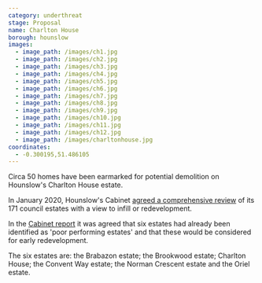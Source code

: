 ```yaml
---
category: underthreat
stage: Proposal
name: Charlton House 
borough: hounslow
images:
  - image_path: /images/ch1.jpg
  - image_path: /images/ch2.jpg
  - image_path: /images/ch3.jpg
  - image_path: /images/ch4.jpg
  - image_path: /images/ch5.jpg
  - image_path: /images/ch6.jpg
  - image_path: /images/ch7.jpg
  - image_path: /images/ch8.jpg
  - image_path: /images/ch9.jpg
  - image_path: /images/ch10.jpg
  - image_path: /images/ch11.jpg
  - image_path: /images/ch12.jpg
  - image_path: /images/charltonhouse.jpg
coordinates:
  - -0.300195,51.486105
---
```

Circa 50 homes have been earmarked for potential demolition on Hounslow's Charlton House estate.

In January 2020, Hounslow's Cabinet [agreed a comprehensive review](https://democraticservices.hounslow.gov.uk/documents/s157644/CEX432%20Housing%20Estate%20Regeneration%20Programme.pdf) of its 171 council estates with a view to infill or redevelopment.

In the [Cabinet report](https://democraticservices.hounslow.gov.uk/documents/s157644/CEX432%20Housing%20Estate%20Regeneration%20Programme.pdf) it was agreed that six estates had already been identified as 'poor performing estates' and that these would be considered for early redevelopment.

The six estates are: the Brabazon estate; the Brookwood estate; Charlton House; the Convent Way estate; the Norman Crescent estate and the Oriel estate.

